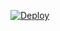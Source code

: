 [![Deploy](https://www.herokucdn.com/deploy/button.svg)](https://heroku.com/deploy?template=https://github.com/music-sir/music-box/)
